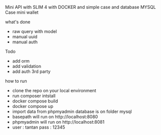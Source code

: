 Mini API with SLIM 4 with DOCKER and simple case and database MYSQL
Case mini wallet

what's done

- raw query with model
- manual uuid
- manual auth

Todo

- add orm
- add validation
- add auth 3rd party

how to run

- clone the repo on your local environment
- run composer intstall
- docker compose build
- docker compose up
- import data from phpmyadmin database is on folder mysql
- basepath will run on http://localhost:8080
- phpmyadmin will run on http://localhost:8081
- user : tantan pass : 12345
